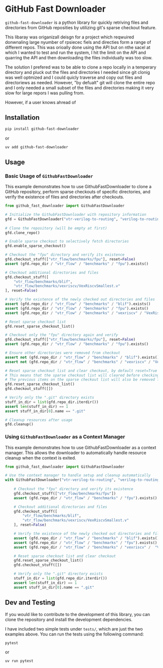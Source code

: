 # GitHub Fast Downloader

`github-fast-downloader` is a python library for quickly retriving files and directories from GitHub reposities by utilizing git's sparse checkout feature.

This libaray was origanizall deisgn for a project which reqwuired donwnaling large nyumber of rpsiecec fiels and directies form a range of different repos. This was orioally done using the API but on nthe sacel at which I wanted to test and run the system, I hit the limit on the API and quarring the API and then downloading the files individually was too slow.

The solution I prefered was to be able to clone a repo locally in a temperary directory and pluck out the files and directories I needed since git clonig was well optmized and I could quicly traverse and copy out files and directoriews as needed. However, "by defualt" git will clone the entire repo and I only needed a small subset of the files and directories making it very slow for large repors I was pulling from.

However, if a user knows ahread of 

## Installation

```bash
pip install github-fast-downloader
```

or

```bash
uv add github-fast-downloader
```

## Usage

### Basic Usage of `GithubFastDownloader`

This example demonstrates how to use  GithubFastDownloader to clone a GitHub repository, perform
sparse checkouts of specific directories, and verify the existence of files and directories after checkouts.

```python
from github_fast_downloader import GithubFastDownloader

# Initialize the GithubFastDownloader with repository information
gfd = GithubFastDownloader("vtr-verilog-to-routing", "verilog-to-routing")
  
# Clone the repository (will be empty at first)
gfd.clone_repo()

# Enable sparse checkout to selectively fetch directories
gfd.enable_sparse_checkout()

# Checkout the "fpu" directory and verify its existence
gfd.checkout_stuff(["vtr_flow/benchmarks/fpu"], reset=False)
assert (gfd.repo_dir / "vtr_flow" / "benchmarks" / "fpu").exists()

# Checkout additional directories and files
gfd.checkout_stuff([
    "vtr_flow/benchmarks/blif", 
    "vtr_flow/benchmarks/vexriscv/VexRiscvSmallest.v"
], reset=False)

# Verify the existence of the newly checked out directories and files
assert (gfd.repo_dir / "vtr_flow" / "benchmarks" / "blif").exists()
assert (gfd.repo_dir / "vtr_flow" / "benchmarks" / "fpu").exists()
assert (gfd.repo_dir / "vtr_flow" / "benchmarks" / "vexriscv" / "VexRiscvSmallest.v").exists()

# Reset sparse checkout list
gfd.reset_sparse_checkout_list()

# Checkout only the "fpu" directory again and verify
gfd.checkout_stuff(["vtr_flow/benchmarks/fpu"], reset=False)
assert (gfd.repo_dir / "vtr_flow" / "benchmarks" / "fpu").exists()

# Ensure other directories were removed from checkout
assert not (gfd.repo_dir / "vtr_flow" / "benchmarks" / "blif").exists()
assert not (gfd.repo_dir / "vtr_flow" / "benchmarks" / "vexriscv" / "VexRiscvSmallest.v").exists()

# Reset sparse checkout list and clear checkout, by default reset=True for checkout_stuff
# This means that the sparse checkout list will cleared before checking out the new list
# The previous items on the sparse checkout list will also be removed from disk when cleared from the list
gfd.reset_sparse_checkout_list()
gfd.checkout_stuff([])

# Verify only the ".git" directory exists
stuff_in_dir = list(gfd.repo_dir.iterdir())
assert len(stuff_in_dir) == 1
assert stuff_in_dir[0].name == ".git"

# Cleanup resources after usage
gfd.cleanup()
```

### Using `GithubFastDownloader` as a Context Manager

This example demonstrates how to use  GithubFastDownloader as a context manager. This allows
the downloader to automatically handle resource cleanup when the context is exited.

```python
from github_fast_downloader import GithubFastDownloader

# Use the context manager to handle setup and cleanup automatically
with GithubFastDownloader("vtr-verilog-to-routing", "verilog-to-routing") as gfd:
    
    # Checkout the "fpu" directory and verify its existence
    gfd.checkout_stuff(["vtr_flow/benchmarks/fpu"])
    assert (gfd.repo_dir / "vtr_flow" / "benchmarks" / "fpu").exists()

    # Checkout additional directories and files
    gfd.checkout_stuff([
        "vtr_flow/benchmarks/blif", 
        "vtr_flow/benchmarks/vexriscv/VexRiscvSmallest.v"
    ], reset=False)

    # Verify the existence of the newly checked out directories and files
    assert (gfd.repo_dir / "vtr_flow" / "benchmarks" / "blif").exists()
    assert (gfd.repo_dir / "vtr_flow" / "benchmarks" / "fpu").exists()
    assert (gfd.repo_dir / "vtr_flow" / "benchmarks" / "vexriscv" /  "VexRiscvSmallest.v").exists()

    # Reset sparse checkout list and clear checkout
    gfd.reset_sparse_checkout_list()
    gfd.checkout_stuff([])

    # Verify only the ".git" directory exists
    stuff_in_dir = list(gfd.repo_dir.iterdir())
    assert len(stuff_in_dir) == 1
    assert stuff_in_dir[0].name == ".git"
```

## Dev and Testing

If you would like to contribute to the development of this library, you can clone the repository and install the development dependencies.

I have included two simple tests under `tests/`, which are just the two examples above. You can run the tests using the following command:

```bash
pytest
```

or

```bash
uv run pytest
```
